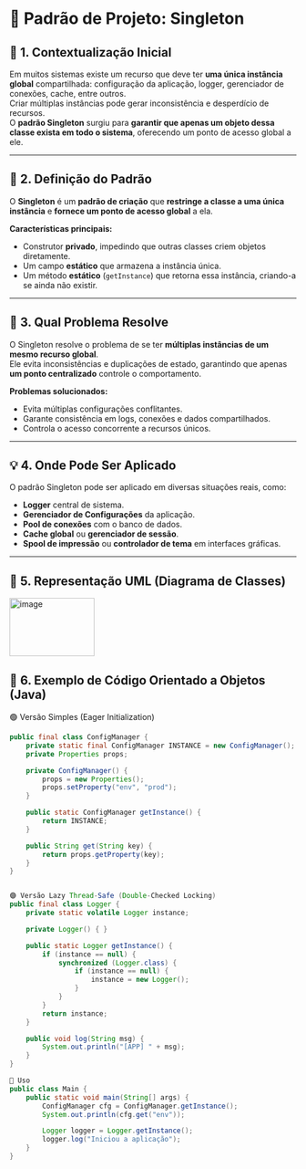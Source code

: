 # 🧱 Padrão de Projeto: Singleton

## 🧩 1. Contextualização Inicial
Em muitos sistemas existe um recurso que deve ter **uma única instância global** compartilhada: configuração da aplicação, logger, gerenciador de conexões, cache, entre outros.  
Criar múltiplas instâncias pode gerar inconsistência e desperdício de recursos.  
O **padrão Singleton** surgiu para **garantir que apenas um objeto dessa classe exista em todo o sistema**, oferecendo um ponto de acesso global a ele.

---

## 📖 2. Definição do Padrão
O **Singleton** é um **padrão de criação** que **restringe a classe a uma única instância** e **fornece um ponto de acesso global** a ela.  

**Características principais:**
- Construtor **privado**, impedindo que outras classes criem objetos diretamente.  
- Um campo **estático** que armazena a instância única.  
- Um método **estático** (`getInstance`) que retorna essa instância, criando-a se ainda não existir.

---

## 🧠 3. Qual Problema Resolve
O Singleton resolve o problema de se ter **múltiplas instâncias de um mesmo recurso global**.  
Ele evita inconsistências e duplicações de estado, garantindo que apenas **um ponto centralizado** controle o comportamento.

**Problemas solucionados:**
- Evita múltiplas configurações conflitantes.  
- Garante consistência em logs, conexões e dados compartilhados.  
- Controla o acesso concorrente a recursos únicos.

---

## 💡 4. Onde Pode Ser Aplicado
O padrão Singleton pode ser aplicado em diversas situações reais, como:

- **Logger** central de sistema.  
- **Gerenciador de Configurações** da aplicação.  
- **Pool de conexões** com o banco de dados.  
- **Cache global** ou **gerenciador de sessão**.  
- **Spool de impressão** ou **controlador de tema** em interfaces gráficas.  

---

## 🧭 5. Representação UML (Diagrama de Classes)
<img width="149" height="102" alt="image" src="https://github.com/user-attachments/assets/2b3be9e4-4436-442d-a373-b7f4d65e075c" />


## 🧭 6. Exemplo de Código Orientado a Objetos (Java)

🟢 Versão Simples (Eager Initialization)
```java
public final class ConfigManager {
    private static final ConfigManager INSTANCE = new ConfigManager();
    private Properties props;

    private ConfigManager() {
        props = new Properties();
        props.setProperty("env", "prod");
    }

    public static ConfigManager getInstance() {
        return INSTANCE;
    }

    public String get(String key) {
        return props.getProperty(key);
    }
}


🟣 Versão Lazy Thread-Safe (Double-Checked Locking)
public final class Logger {
    private static volatile Logger instance;

    private Logger() { }

    public static Logger getInstance() {
        if (instance == null) {
            synchronized (Logger.class) {
                if (instance == null) {
                    instance = new Logger();
                }
            }
        }
        return instance;
    }

    public void log(String msg) {
        System.out.println("[APP] " + msg);
    }
}

🧪 Uso
public class Main {
    public static void main(String[] args) {
        ConfigManager cfg = ConfigManager.getInstance();
        System.out.println(cfg.get("env"));

        Logger logger = Logger.getInstance();
        logger.log("Iniciou a aplicação");
    }
}
